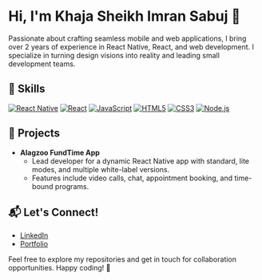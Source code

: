 # Hi, I'm Khaja Sheikh Imran Sabuj 👋

Passionate about crafting seamless mobile and web applications, I bring over 2 years of experience in React Native, React, and web development. I specialize in turning design visions into reality and leading small development teams. 


## 🚀 Skills
[![React Native](https://img.shields.io/badge/React_Native-%231DA1F2?logo=react&logoColor=white)](https://reactnative.dev/)
[![React](https://img.shields.io/badge/React-%2361DAFB?logo=react&logoColor=white)](https://reactjs.org/)
[![JavaScript](https://img.shields.io/badge/JavaScript-%23F7DF1E?logo=javascript&logoColor=black)](https://developer.mozilla.org/en-US/docs/Web/JavaScript)
[![HTML5](https://img.shields.io/badge/HTML5-%23E34F26?logo=html5&logoColor=white)](https://developer.mozilla.org/en-US/docs/Web/HTML)
[![CSS3](https://img.shields.io/badge/CSS3-%231572B6?logo=css3&logoColor=white)](https://developer.mozilla.org/en-US/docs/Web/CSS)
[![Node.js](https://img.shields.io/badge/Node.js-%23339933?logo=node.js&logoColor=white)](https://nodejs.org/)

## 📱 Projects
- **Alagzoo FundTime App**
  - Lead developer for a dynamic React Native app with standard, lite modes, and multiple white-label versions.
  - Features include video calls, chat, appointment booking, and time-bound programs.

## 📬 Let's Connect!
- [LinkedIn](https://www.linkedin.com/in/skimransabuj)
- [Portfolio]([https://yourportfolio.com](https://skimransabuj.netlify.app/))

Feel free to explore my repositories and get in touch for collaboration opportunities. Happy coding! 🚀
